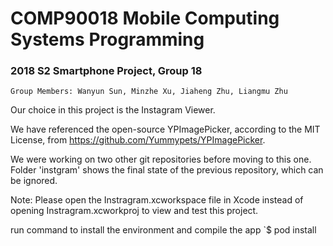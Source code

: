 # COMP90018 Mobile Computing Systems Programming 
### 2018 S2 Smartphone Project, Group 18

`Group Members: Wanyun Sun, Minzhe Xu, Jiaheng Zhu, Liangmu Zhu`

Our choice in this project is the Instagram Viewer. 

We have referenced the open-source YPImagePicker, according to the MIT License, from https://github.com/Yummypets/YPImagePicker.

We were working on two other git repositories before moving to this one. Folder 'instgram' shows the final state of the previous repository, which can be ignored.

Note: Please open the Instragram.xcworkspace file in Xcode instead of opening Instragram.xcworkproj to view and test this project.

run command to install the environment and compile the app
`$ pod install
